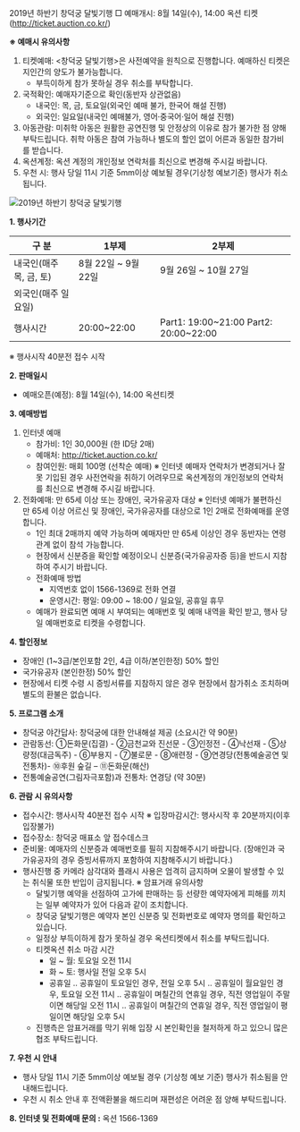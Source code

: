 2019년 하반기 창덕궁 달빛기행
□ 예매개시: 8월 14일(수), 14:00 옥션 티켓 (http://ticket.auction.co.kr/)

**※ 예매시 유의사항**
1. 티켓예매: <창덕궁 달빛기행>은 사전예약을 원칙으로 진행합니다. 예매하신 티켓은 지인간의 양도가 불가능합니다.
   - 부득이하게 참가 못하실 경우 취소를 부탁합니다.
2. 국적확인: 예매자기준으로 확인(동반자 상관없음)
   - 내국인: 목, 금, 토요일(외국인 예매 불가, 한국어 해설 진행)
   - 외국인: 일요일(내국인 예매불가, 영어‧중국어‧일어 해설 진행)
3. 아동관람: 미취학 아동은 원활한 공연진행 및 안정상의 이유로 참가 불가한 점 양해 부탁드립니다.
   취학 아동은 참여 가능하나 별도의 할인 없이 어른과 동일한 참가비를 받습니다.
4. 옥션계정: 옥션 계정의 개인정보 연락처를 최신으로 변경해 주시길 바랍니다.
5. 우천 시: 행사 당일 11시 기준 5mm이상 예보될 경우(기상청 예보기준) 행사가 취소됩니다.

![2019년 하반기 창덕궁 달빛기행](https://www.chf.or.kr/cm_data/editorImage/201908/20190801151926.jpg)

**1. 행사기간**

| 구 분                          | 1부제                    | 2부제                    |
| ----------------------------- | ------------------------ | ------------------------ |
| 내국인(매주 목, 금, 토)       | 8월 22일 ~ 9월 22일      | 9월 26일 ~ 10월 27일     |
| 외국인(매주 일요일)             |                          |                          |
| 행사시간                      | 20:00~22:00              | Part1: 19:00~21:00 Part2: 20:00~22:00 |

※ 행사시작 40분전 접수 시작

**2. 판매일시**
- 예매오픈(예정): 8월 14일(수), 14:00 옥션티켓

**3. 예매방법**
1) 인터넷 예매
   - 참가비: 1인 30,000원 (한 ID당 2매)
   - 예매처: <http://ticket.auction.co.kr/>
   - 참여인원: 매회 100명 (선착순 예매)
   ※ 인터넷 예매자 연락처가 변경되거나 잘못 기입된 경우 사전연락을 취하기 어려우므로 옥션계정의 개인정보의 연락처를 최신으로 변경해 주시길 바랍니다.
2) 전화예매: 만 65세 이상 또는 장애인, 국가유공자 대상
   ※ 인터넷 예매가 불편하신 만 65세 이상 어르신 및 장애인, 국가유공자를 대상으로 1인 2매로 전화예매를 운영합니다.
   - 1인 최대 2매까지 예약 가능하며 예매자만 만 65세 이상인 경우 동반자는 연령 관계 없이 참석 가능합니다.
   - 현장에서 신분증을 확인할 예정이오니 신분증(국가유공자증 등)을 반드시 지참하여 주시기 바랍니다.
   - 전화예매 방법
     - 지역번호 없이 1566-1369로 전화 연결
     - 운영시간: 평일: 09:00 ~ 18:00 / 일요일, 공휴일 휴무
   - 예매가 완료되면 예매 시 부여되는 예매번호 및 예매 내역을 확인 받고, 행사 당일 예매번호로 티켓을 수령합니다.

**4. 할인정보**
- 장애인 (1~3급/본인포함 2인, 4급 이하/본인한정) 50% 할인
- 국가유공자 (본인한정) 50% 할인
- 현장에서 티켓 수령 시 증빙서류를 지참하지 않은 경우 현장에서 참가취소 조치하며 별도의 환불은 없습니다.

**5. 프로그램 소개**
- 창덕궁 야간답사: 창덕궁에 대한 안내해설 제공 (소요시간 약 90분)
- 관람동선: ①돈화문(집결) - ②금천교와 진선문 - ③인정전 - ④낙선재 - ⑤상량정(대금독주) - ⑥부용지 - ⑦불로문 -
  ⑧애련정 - ⑨연경당(전통예술공연 및 전통차)- ⑩후원 숲길 – ⑪돈화문(해산)
- 전통예술공연(그림자극포함)과 전통차: 연경당 (약 30분)

**6. 관람 시 유의사항**
- 접수시간: 행사시작 40분전 접수 시작
  ※ 입장마감시간: 행사시작 후 20분까지(이후 입장불가)
- 접수장소: 창덕궁 매표소 앞 접수데스크
- 준비물: 예매자의 신분증과 예매번호를 필히 지참해주시기 바랍니다.
  (장애인과 국가유공자의 경우 증빙서류까지 포함하여 지참해주시기 바랍니다.)
- 행사진행 중 카메라 삼각대와 플래시 사용은 엄격히 금지하며 오물이 발생할 수 있는 취식물 또한 반입이 금지됩니다.
※ 암표거래 유의사항
  - 달빛기행 예약을 선점하여 고가에 판매하는 등 선량한 예약자에게 피해를 끼치는 일부 예약자가 있어 다음과 같이 조치합니다.
  - 창덕궁 달빛기행은 예약자 본인 신분증 및 전화번호로 예약자 명의를 확인하고 있습니다.
  - 일정상 부득이하게 참가 못하실 경우 옥션티켓에서 취소를 부탁드립니다.
  - 티켓옥션 취소 마감 시간
    - 일 ~ 월: 토요일 오전 11시
    - 화 ~ 토: 행사일 전일 오후 5시
    - 공휴일
      ‥ 공휴일이 토요일인 경우, 전일 오후 5시
      ‥ 공휴일이 월요일인 경우, 토요일 오전 11시
      ‥ 공휴일이 며칠간의 연휴일 경우, 직전 영업일이 주말이면 해당일 오전 11시
      ‥ 공휴일이 며칠간의 연휴일 경우, 직전 영업일이 평일이면 해당일 오후 5시
  - 진행측은 암표거래를 막기 위해 입장 시 본인확인을 철저하게 하고 있으니 많은 협조 부탁드립니다.

**7. 우천 시 안내**
- 행사 당일 11시 기준 5mm이상 예보될 경우 (기상청 예보 기준) 행사가 취소됨을 안내해드립니다.
- 우천 시 취소 안내 후 전액환불을 해드리며 재편성은 어려운 점 양해 부탁드립니다.

**8. 인터넷 및 전화예매 문의 :** 옥션 1566-1369